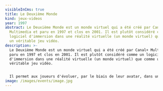 ```yaml
---
visibleInCms: true
title: Le Deuxième Monde
kind: jeux-videos
year: 1997
abstract: Le Deuxième Monde est un monde virtuel qui a été créé par Canal+
  Multimedia et paru en 1997 et clos en 2001. Il est plutôt considéré comme un
  logiciel d'immersion dans une réalité virtuelle (un monde virtuel) que comme
  un véritable jeu vidéo.
description: >-
  Le Deuxième Monde est un monde virtuel qui a été créé par Canal+ Multimedia et
  paru en 1997 et clos en 2001. Il est plutôt considéré comme un logiciel
  d'immersion dans une réalité virtuelle (un monde virtuel) que comme un
  véritable jeu vidéo.


  Il permet aux joueurs d'évoluer, par le biais de leur avatar, dans une reconstitution de Paris en 3D ; formant ainsi une communauté virtuelle dont les membres se surnomment « les Bimondiens ». D'abord présenté sur un cédérom payant avec un moteur réalisé par Cryo, le jeu a été fin 1998 converti en VRML et accessible via le plugin Blaxxun, gratuitement. À l'époque, le Deuxième Monde représente une nouveauté révolutionnaire qui a peu d'équivalent dans le monde. Il est un des précurseurs du jeu Second Life.
image: /images/events/image.jpg
---
```

